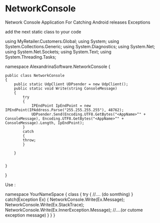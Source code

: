 # NetworkConsole
Network Console Application For Catching Android releases Exceptions





add the next static  class to your code


using MyRetailer.Customers.Global;
using System;
using System.Collections.Generic;
using System.Diagnostics;
using System.Net;
using System.Net.Sockets;
using System.Text;
using System.Threading.Tasks;

namespace AlexandrinaSoftware.NetworkConsole
{

    public class NetworkConsole
    {
        public static UdpClient UDPsender = new UdpClient();
        public static void Write(string ConsoleMessage)
        {
            try
            {
                IPEndPoint IpEndPoint = new IPEndPoint(IPAddress.Parse("255.255.255.255"), 48762);
                UDPsender.Send(Encoding.UTF8.GetBytes("<AppName>^" + ConsoleMessage), Encoding.UTF8.GetBytes("<AppName>^" + ConsoleMessage).Length, IpEndPoint);
            }
            catch
            {
            throw;
            }
         
        }
        

    }
}




Use :

namespace YourNameSpace
{
    class
    {
        try
        {
                //.... (do somthing)
        }
        catch(Exception Ex)
        {
                NetworkConsole.Write(Ex.Message);
                NetworkConsole.Write(Ex.StackTrace);
                NetworkConsole.Write(Ex.InnerException.Message);
                //....(or cutome exception message)
        }
    }
}
